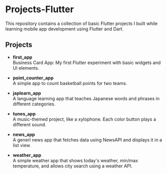 # Projects-Flutter

This repository contains a collection of basic Flutter projects I built while learning mobile app development using Flutter and Dart.

## Projects

- **first_app**  
  Business Card App: My first Flutter experiment with basic widgets and UI elements.

- **point_counter_app**  
  A simple app to count basketball points for two teams.

- **japlearn_app**  
  A language learning app that teaches Japanese words and phrases in different categories.

- **tunes_app**  
  A music-themed project, like a xylophone. Each color button plays a different sound.

- **news_app**   
  A generl news app that fetches data using NewsAPI and displays it in a list view.
  
- **weather_app**   
  A simple weather app that shows today's weather, min/max temperature, and allows city search using a weather API.


